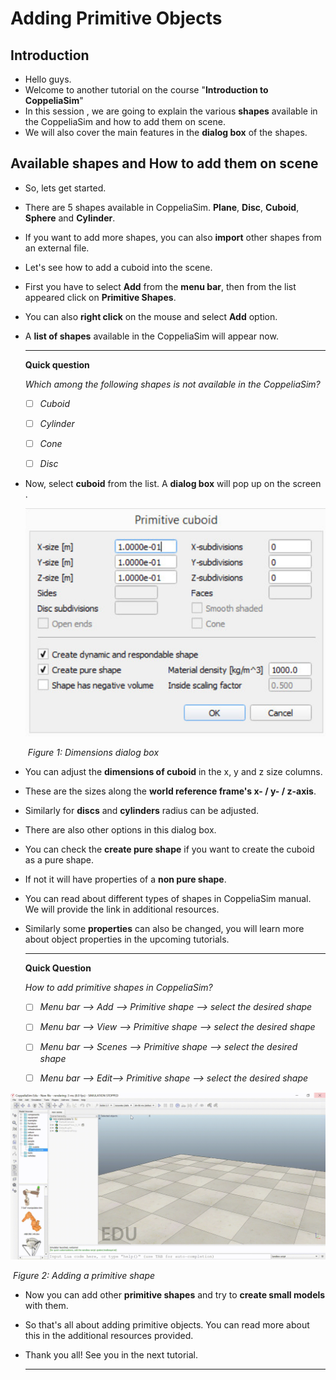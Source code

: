 <!-- <center><img src="http://mooc.e-yantra.org/img/eYantra_logo.svg" alt="e-yantra_logo" style="scale:75%;" /></center> -->

<style>
.back{
	position: fixed;
	width: 250px;
	height: 250px;
	top: 50%;
	left: 50%;
    margin-top: auto; 
    margin-left: auto; 
	opacity: 0.15;
    z-index: -1;
	}
</style>



<!-- <img src="http://mooc.e-yantra.org/img/EyantraLogoMini.png" class="back"> -->

# Adding Primitive Objects

## Introduction

- Hello guys.
- Welcome to another tutorial on the course "**Introduction to CoppeliaSim**"
- In this session , we are going to explain the various **shapes** available in the CoppeliaSim and how to add them on scene.
- We will also cover the main features in the **dialog box** of the shapes.

## Available shapes and How to add them on scene

- So, lets get started.

- There are 5 shapes available in CoppeliaSim. **Plane**, **Disc**, **Cuboid**, **Sphere** and **Cylinder**.

- If you want to add more shapes, you can also **import** other shapes from an external file.

- Let's see how to add a cuboid into the scene.

- First you have to select  **Add** from the **menu bar**, then from the list appeared click on **Primitive Shapes**.

- You can also **right click** on the mouse and select **Add** option.

- A **list of shapes** available in the CoppeliaSim will appear now.

  -----------------------------------------------------------------------------------------------------------------------------------------------------

  

  **Quick question**

  *Which among the following shapes is not available in the CoppeliaSim?*

  - [ ] *Cuboid*

  - [ ] *Cylinder*

  - [ ] *Cone*

  - [ ] *Disc*

    

- Now, select **cuboid** from the list. A **dialog box** will pop up on the screen .

   ![](https://raw.githubusercontent.com/abh33/CoppeliaSim_MOOC_Assets/master/Module_1/LeD%201.3-Adding%20Primitive%20Objects/Transcript/LeD_1.3_transcript_Figure_1.png)

  ​				                                                                *Figure 1: Dimensions dialog box*

- You can adjust the **dimensions of cuboid** in the x, y and z size columns. 

- These are the sizes along the **world reference frame's x- / y- / z-axis**.

- Similarly for **discs** and **cylinders** radius can be adjusted.

- There are also other options in this dialog box.

- You can check the **create pure shape** if you want to create the cuboid as a pure shape.

- If not it will have properties of a **non pure shape**. 

- You can read about different types of shapes in CoppeliaSim manual. We will provide the link in additional resources.

- Similarly some **properties** can also be changed, you will learn more about object properties in the upcoming tutorials.

  -----------------------------------------------------------------------------------------------------------------------------------------------------

  

  **Quick Question**
  
  *How to add primitive shapes in CoppeliaSim?*
  
  - [ ] *Menu bar --> Add --> Primitive shape --> select the desired shape*
  - [ ] *Menu bar --> View --> Primitive shape --> select the desired shape*
  - [ ] *Menu bar --> Scenes --> Primitive shape --> select the desired shape*
  - [ ] *Menu bar --> Edit--> Primitive shape --> select the desired shape*



![](https://raw.githubusercontent.com/abh33/CoppeliaSim_MOOC_Assets/master/Module_1/LeD%201.3-Adding%20Primitive%20Objects/Transcript/LeD_1.3_transcript_Figure_2.gif)

​                                                                                *Figure 2: Adding a primitive shape* 

- Now you can add other **primitive shapes** and try to **create small models** with them.

- So that's all about adding primitive objects. You can read more about this in the additional resources provided.

- Thank you all! See you in the next tutorial.

  ----------------------------------------------------------------------------------------------------------------------------------------------------------------------------------------------------------------------------------------------------------------------------------------------------------

  